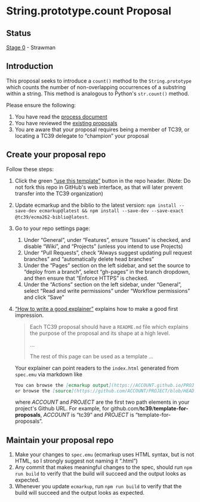 # String.prototype.count Proposal

## Status

[Stage 0](https://tc39.github.io/process-document/) - Strawman

## Introduction

This proposal seeks to introduce a `count()` method to the `String.prototype` which counts the number of non-overlapping occurrences of a substring within a string. This method is analogous to Python's `str.count()` method.








Please ensure the following:
  1. You have read the [process document](https://tc39.github.io/process-document/)
  1. You have reviewed the [existing proposals](https://github.com/tc39/proposals/)
  1. You are aware that your proposal requires being a member of TC39, or locating a TC39 delegate to “champion” your proposal

## Create your proposal repo

Follow these steps:
  1. Click the green [“use this template”](https://github.com/tc39/template-for-proposals/generate) button in the repo header. (Note: Do not fork this repo in GitHub's web interface, as that will later prevent transfer into the TC39 organization)
  1. Update ecmarkup and the biblio to the latest version: `npm install --save-dev ecmarkup@latest && npm install --save-dev --save-exact @tc39/ecma262-biblio@latest`.
  1. Go to your repo settings page:
      1. Under “General”, under “Features”, ensure “Issues” is checked, and disable “Wiki”, and “Projects” (unless you intend to use Projects)
      1. Under “Pull Requests”, check “Always suggest updating pull request branches” and “automatically delete head branches”
      1. Under the “Pages” section on the left sidebar, and set the source to “deploy from a branch”, select “gh-pages” in the branch dropdown, and then ensure that “Enforce HTTPS” is checked.
      1. Under the “Actions” section on the left sidebar, under “General”, select “Read and write permissions” under “Workflow permissions” and click “Save”
  1. [“How to write a good explainer”][explainer] explains how to make a good first impression.

      > Each TC39 proposal should have a `README.md` file which explains the purpose
      > of the proposal and its shape at a high level.
      >
      > ...
      >
      > The rest of this page can be used as a template ...

      Your explainer can point readers to the `index.html` generated from `spec.emu`
      via markdown like

      ```markdown
      You can browse the [ecmarkup output](https://ACCOUNT.github.io/PROJECT/)
      or browse the [source](https://github.com/ACCOUNT/PROJECT/blob/HEAD/spec.emu).
      ```

      where *ACCOUNT* and *PROJECT* are the first two path elements in your project's Github URL.
      For example, for github.com/**tc39**/**template-for-proposals**, *ACCOUNT* is “tc39”
      and *PROJECT* is “template-for-proposals”.


## Maintain your proposal repo

  1. Make your changes to `spec.emu` (ecmarkup uses HTML syntax, but is not HTML, so I strongly suggest not naming it “.html”)
  1. Any commit that makes meaningful changes to the spec, should run `npm run build` to verify that the build will succeed and the output looks as expected.
  1. Whenever you update `ecmarkup`, run `npm run build` to verify that the build will succeed and the output looks as expected.

  [explainer]: https://github.com/tc39/how-we-work/blob/HEAD/explainer.md
